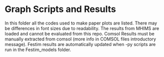 # Graph Scripts and Results
In this folder all the codes used to make paper plots are listed. There may be differences in font sizes due to readability.
The results from MHIMS are loaded and cannot be evaluated from this repo. Comsol Results must be manually extracted from comsol (more info in COMSOL files introductory message). Festim results are automatically updated when -py scripts are run in the Festim_models folder.  